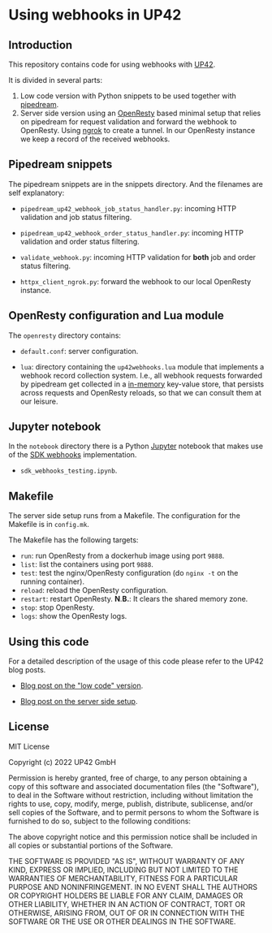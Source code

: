 # Using webhooks in UP42

## Introduction

This repository contains code for using webhooks with
[UP42](https://up42.com).

It is divided in several parts:

 1. Low code version with Python snippets to be used together with
    [pipedream](https://pipedream.com).
 2. Server side version using an [OpenResty](https://openresty.org) based minimal
    setup that relies on pipedream for request validation and
    forward the webhook to OpenResty. Using
    [ngrok](https://ngrok.com) to create a tunnel. In our OpenResty
    instance we keep a record of the received webhooks.

## Pipedream snippets

The pipedream snippets are in the snippets directory. And the
filenames are self explanatory:

 * `pipedream_up42_webhook_job_status_handler.py`: incoming HTTP
   validation and job status filtering.

 * `pipedream_up42_webhook_order_status_handler.py`: incoming HTTP
   validation and order status filtering.

 * `validate_webhook.py`: incoming HTTP validation for **both** job
   and order status filtering.

 * `httpx_client_ngrok.py`: forward the webhook to our local OpenResty
   instance.


## OpenResty configuration and Lua module

The `openresty` directory contains:

 * `default.conf`: server configuration.

 * `lua`: directory containing the `up42webhooks.lua` module that
   implements a webhook record collection system. I.e., all webhook
   requests forwarded by pipedream get collected in a
   [in-memory](https://nginx.org/en/docs/dev/development_guide.html#shared_memory)
   key-value store, that persists across requests and OpenResty
   reloads, so that we can consult them at our leisure.

## Jupyter notebook

In the `notebook` directory there is a Python
[Jupyter](https://jupyter.org) notebook that makes use of the
[SDK webhooks](https://sdk.up42.com/webhooks/) implementation.

 * `sdk_webhooks_testing.ipynb`.

## Makefile

The server side setup runs from a Makefile. The configuration for the
Makefile is in `config.mk`.

The Makefile has the following targets:

 * `run`: run OpenResty from a dockerhub image using port `9888`.
 * `list`: list the containers using port `9888`.
 * `test`: test the nginx/OpenResty configuration (do
   `nginx -t` on the running container).
 * `reload`: reload the OpenResty configuration.
 * `restart`: restart OpenResty. **N**.**B.**: It clears the shared
   memory zone.
 * `stop`: stop OpenResty.
 * `logs`: show the OpenResty logs.

## Using this code

For a detailed description of the usage of this code please refer to
the UP42 blog posts.

 * [Blog post on the "low code" version](https://up42.com/blog/tech/first-step-into-webhooks-no-code-required).

 * [Blog post on the server side setup](https://sdk.up42.com/webhooks/).

## License

MIT License

Copyright (c) 2022 UP42 GmbH

Permission is hereby granted, free of charge, to any person obtaining a copy
of this software and associated documentation files (the "Software"), to deal
in the Software without restriction, including without limitation the rights
to use, copy, modify, merge, publish, distribute, sublicense, and/or sell
copies of the Software, and to permit persons to whom the Software is
furnished to do so, subject to the following conditions:

The above copyright notice and this permission notice shall be included in all
copies or substantial portions of the Software.

THE SOFTWARE IS PROVIDED "AS IS", WITHOUT WARRANTY OF ANY KIND, EXPRESS OR
IMPLIED, INCLUDING BUT NOT LIMITED TO THE WARRANTIES OF MERCHANTABILITY,
FITNESS FOR A PARTICULAR PURPOSE AND NONINFRINGEMENT. IN NO EVENT SHALL THE
AUTHORS OR COPYRIGHT HOLDERS BE LIABLE FOR ANY CLAIM, DAMAGES OR OTHER
LIABILITY, WHETHER IN AN ACTION OF CONTRACT, TORT OR OTHERWISE, ARISING FROM,
OUT OF OR IN CONNECTION WITH THE SOFTWARE OR THE USE OR OTHER DEALINGS IN THE
SOFTWARE.
